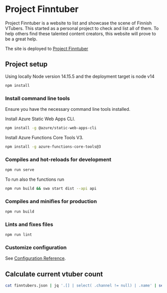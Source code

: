 # Project Finntuber

Project Finntuber is a website to list and showcase the scene of Finnish VTubers. This started
as a personal project to check and list all of them. To help others find these talented content
creators, this website will prove to be a great help.

The site is deployed to [Project Finntuber](www.finntubers.fi)

## Project setup

Using locally Node version 14.15.5 and the deployment target is node v14

```bash
npm install
```

### Install command line tools

Ensure you have the necessary command line tools installed.

Install Azure Static Web Apps CLI.

```bash
npm install -g @azure/static-web-apps-cli
```

Install Azure Functions Core Tools V3.

```bash
npm install -g azure-functions-core-tools@3
```

### Compiles and hot-reloads for development

```bash
npm run serve
```

To run also the functions run

```bash
npm run build && swa start dist --api api
```

### Compiles and minifies for production

```bash
npm run build
```

### Lints and fixes files

```bash
npm run lint
```

### Customize configuration
See [Configuration Reference](https://cli.vuejs.org/config/).

## Calculate current vtuber count

```bash
cat finntubers.json | jq '.[] | select( .channel != null) | .name' | sed 's/"//g' | sort | wc -l
```